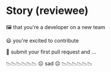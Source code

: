 # Story (reviewee)

🖼️ that you're a developer on a new team

😃 you're excited to contribute

📝 submit your first pull request and ...

📉📉📉📉📉📉 ☹️ sad ☹️ 📉📉📉📉📉📉
